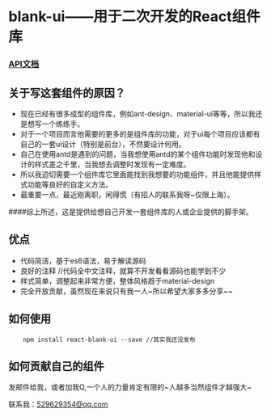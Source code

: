 # blank-ui——用于二次开发的React组件库

### [API文档](https://pengzhen1994.github.io/blank-ui)

## 关于写这套组件的原因？
- 现在已经有很多成型的组件库，例如ant-design、material-ui等等，所以我还是想写一个练练手。
- 对于一个项目而言他需要的更多的是组件库的功能，对于ui每个项目应该都有自己的一套ui设计（特别是前台），不然要设计何用。
- 自己在使用antd是遇到的问题，当我想使用antd的某个组件功能时发现他和设计的样式差之千里，当我想去调整时发现有一定难度。
- 所以我迫切需要一个组件库它里面能找到我想要的功能组件，并且他能提供样式功能等良好的自定义方法。
- 最重要一点，最近刚离职，闲得慌（有招人的联系我呀~仅限上海）。

####综上所述，这是提供给想自己开发一套组件库的人或企业提供的脚手架。

## 优点
- 代码简洁，基于es6语法，易于解读源码
- 良好的注释 //代码全中文注释，就算不开发看看源码也能学到不少
- 样式简单，调整起来非常方便，整体风格趋于material-design
- 完全开放贡献，虽然现在来说只有我一人~所以希望大家多多分享~~

## 如何使用

```
    npm install react-blank-ui --save //其实我还没发布
```

## 如何贡献自己的组件
发邮件给我，或者加我Q,一个人的力量肯定有限的~人越多当然组件才越强大~

联系我：529629354@qq.com
    
